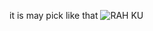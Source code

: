 it is may pick like that
![RAH KU](https://github.com/user-attachments/assets/edbd948f-3584-48eb-a1dc-143bfeed4cdb)
